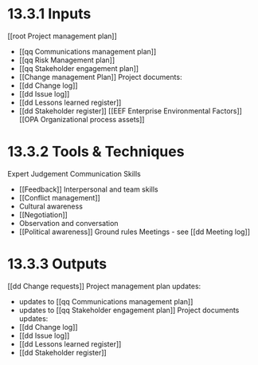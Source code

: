 # 13.3.1 Inputs
[[root Project management plan]]
* [[qq Communications management plan]]
* [[qq Risk Management plan]]
* [[qq Stakeholder engagement plan]]
* [[Change management Plan]]
Project documents:
* [[dd Change log]]
* [[dd Issue log]]
* [[dd Lessons learned register]]
* [[dd Stakeholder register]]
[[EEF Enterprise Environmental Factors]]
[[OPA Organizational process assets]]
# 13.3.2 Tools & Techniques
Expert Judgement
Communication Skills
* [[Feedback]]
Interpersonal and team skills
* [[Conflict management]]
* Cultural awareness
* [[Negotiation]]
* Observation and conversation
* [[Political awareness]]
Ground rules
Meetings - see [[dd Meeting log]]

# 13.3.3 Outputs
[[dd Change requests]]
Project management plan updates:
* updates to [[qq Communications management plan]]
* updates to [[qq Stakeholder engagement plan]]
Project documents updates:
* [[dd Change log]]
* [[dd Issue log]]
* [[dd Lessons learned register]]
* [[dd Stakeholder register]]


